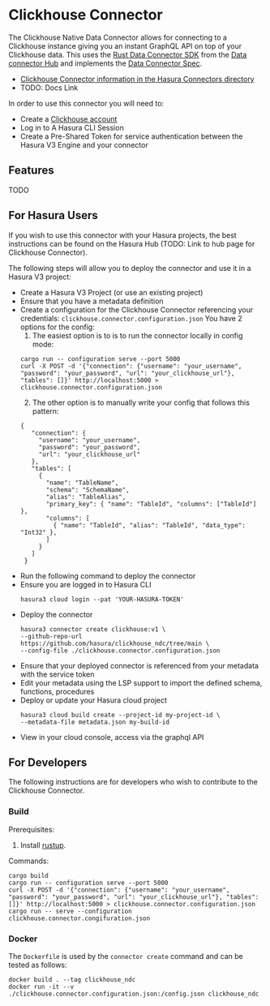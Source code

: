 # Clickhouse Connector

The Clickhouse Native Data Connector allows for connecting to a Clickhouse instance giving you an instant GraphQL API on top of your Clickhouse data.
This uses the [Rust Data Connector SDK](https://github.com/hasura/ndc-hub#rusk-sdk) from the [Data connector Hub](https://github.com/hasura/ndc-hub) and implements the [Data Connector Spec](https://github.com/hasura/ndc-spec).

* [Clickhouse Connector information in the Hasura Connectors directory](https://hasura.io/connectors/clickhouse)
* TODO: Docs Link

In order to use this connector you will need to:

* Create a [Clickhouse account](https://clickhouse.cloud/signUp?loc=nav-get-started)
* Log in to A Hasura CLI Session
* Create a Pre-Shared Token for service authentication between the Hasura V3 Engine and your connector

## Features

TODO

## For Hasura Users

If you wish to use this connector with your Hasura projects, the best instructions can be found on the Hasura Hub (TODO: Link to hub page for Clickhouse Connector).

The following steps will allow you to deploy the connector and use it in a Hasura V3 project:

* Create a Hasura V3 Project (or use an existing project)
* Ensure that you have a metadata definition
* Create a configuration for the Clickhouse Connector referencing your credentials:
     `clickhouse.connector.configuration.json`
     You have 2 options for the config:
     1. The easiest option is to is to run the connector locally in config mode:
     ```
     cargo run -- configuration serve --port 5000
     curl -X POST -d '{"connection": {"username": "your_username", "password": "your_password", "url": "your_clickhouse_url"}, "tables": []}' http://localhost:5000 > clickhouse.connector.configuration.json
     ```
     2. The other option is to manually write your config that follows this pattern:
     ```
     {
        "connection": {
          "username": "your_username",
          "password": "your_password",
          "url": "your_clickhouse_url"
        },
        "tables": [
          {
            "name": "TableName",
            "schema": "SchemaName",
            "alias": "TableAlias",
            "primary_key": { "name": "TableId", "columns": ["TableId"] },
            "columns": [
              { "name": "TableId", "alias": "TableId", "data_type": "Int32" },
            ]
          }
        ]
      }
     ```
* Run the following command to deploy the connector
* Ensure you are logged in to Hasura CLI
     ```
     hasura3 cloud login --pat 'YOUR-HASURA-TOKEN'
     ```
* Deploy the connector
     ```
     hasura3 connector create clickhouse:v1 \
     --github-repo-url https://github.com/hasura/clickhouse_ndc/tree/main \
     --config-file ./clickhouse.connector.configuration.json
     ```
* Ensure that your deployed connector is referenced from your metadata with the service token
* Edit your metadata using the LSP support to import the defined schema, functions, procedures
* Deploy or update your Hasura cloud project
     ```
     hasura3 cloud build create --project-id my-project-id \
     --metadata-file metadata.json my-build-id
     ```
* View in your cloud console, access via the graphql API


## For Developers

The following instructions are for developers who wish to contribute to the Clickhouse Connector.

### Build

Prerequisites:

1. Install [rustup](https://www.rust-lang.org/tools/install).

Commands:

```
cargo build
cargo run -- configuration serve --port 5000
curl -X POST -d '{"connection": {"username": "your_username", "password": "your_password", "url": "your_clickhouse_url"}, "tables": []}' http://localhost:5000 > clickhouse.connector.configuration.json
cargo run -- serve --configuration clickhouse.connector.congifuration.json
```

### Docker

The `Dockerfile` is used by the `connector create` command and can be tested as follows:

```
docker build . --tag clickhouse_ndc
docker run -it --v ./clickhouse.connector.configuration.json:/config.json clickhouse_ndc
```